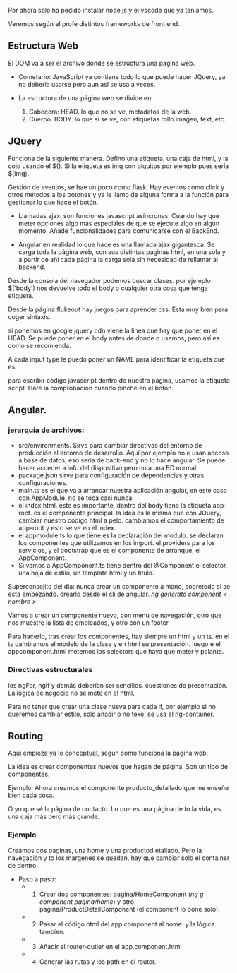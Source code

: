 Por ahora solo ha pedido instalar node js y el vscode que ya teníamos.

Veremos según el profe distintos frameworks de front end.

## Estructura Web

El DOM  va a ser el archivo donde se estructura una pagina web.

- Cometario: JavaScript ya contiene todo lo que puede hacer JQuery, ya no debería usarse pero aun así se usa a veces.

- La estructura de una página web se divide en:
    1. Cabecera: HEAD. lo que no se ve, metadatos de la web.
    2. Cuerpo. BODY. lo que sí se ve, con etiquetas rollo imagen, text, etc.




## JQuery

Funciona de la siguiente manera.
Defino una etiqueta, una caja de html, y la cojo usando el $(). Si la etiqueta es img con piquitos por ejemplo pues sería $(img).


Gestión de eventos, se hae un poco como flask. Hay eventos como click y otros métodos a los botones y ya le llamo de alguna forma a la función para gestionar lo que hace el botón.

- Llamadas ajax: son funciones javascript asíncronas. Cuando hay que meter opciones algo más especiales de que se ejecute algo en algún momento. Añade funcionalidades para comunicarse con el BackEnd.


- Angular en realidad lo que hace es una llamada ajax gigantesca. Se carga toda la página web, con sus distintas páginas html, en una sola y a partir de ahí cada página la carga sola sin necesidad de rellamar al backend.



Desde la consola del navegador podemos buscar clases. por ejemplo $('body') nos devuelve todo el body o cualquier otra cosa que tenga etiqueta.

Desde la página flukeout hay juegos para aprender css. Está muy bien para coger sintaxis.

si ponemos en google jquery cdn viene la linea que hay que poner en el HEAD. Se puede poner en el body antes de donde o usemos, pero así
es como se recomienda.

A cada input type le puedo poner un NAME para identificar la etiqueta que es.

para escribir código javascript dentro de nuestra página, usamos la etiqueta script. Haré la comprobación cuando pinche en el botón.

## Angular.

### jerarquía de archivos:
- src/environments. Sirve para cambiar directivas del entorno de producción al entorno de desarrollo. Aquí por ejemplo no e usan acceso a base de datos, eso sería de back-end y no lo hace angular. Se puede hacer acceder a info del dispositivo pero no a una BD normal.
- package.json sirve para configuración de dependencias y otras configuraciones.
- main.ts es el que va a arrancar nuestra aplicación angular, en este caso con AppModule. no se toca casi nunca.
- el index.html. este es importante, dentro del body tiene la etiqueta app-root. es el componente principal. la idea es la misma que con JQuery, cambiar nuestro código html a pelo. cambiamos el comportamiento de app-root y esto se ve en el index.
- el appmodule.ts lo que tiene es la declaración del modulo. se declaran los componentes que utilizamos en los import. el providers para los servicios, y el bootstrap que es el componente de arranque, el AppComponent.
- Si vamos a AppComponent.ts tiene dentro del @Component el selector, una hoja de estilo, un template html y un titulo.


Superconsejito del dia: nunca crear un componente a mano, sobretodo si se esta empezando. crearlo desde el cli de angular.
  *ng generate component < nombre >*


Vamos a crear un componente nuevo, con menu de navegación, otro que nos muestre la lista de empleados, y otro con un footer.

Para hacerlo, tras crear los componentes, hay siempre un html y un ts. en el ts cambiamos el modelo de la clase y en html su presentación. luego e el appcomponent.html metemos los selectors que haya que meter y palante.



### Directivas estructurales

los ngFor, ngIf y demás deberían ser sencillos, cuestiones de presentación. La lógica de negocio no se mete en el html.


Para no tener que crear una clase nueva para cada if, por ejemplo si no queremos cambiar estilo, solo añadir o no texo, se usa el ng-container.

## Routing

Aqui empieza ya lo conceptual, según como funciona la página web. 

La idea es crear componentes nuevos que hagan de página. Son un tipo de componentes.

Ejemplo: Ahora creamos el componente producto_detallado que me enseñe bien cada cosa.

O yo que sé la página de contacto. Lo que es una página de to la vida, es una caja más pero más grande.

### Ejemplo
Creamos dos paginas, una home y una productod etallado. Pero la navegación y to los margenes se quedan, hay que cambiar solo el container de dentro.
- Paso a paso: 
  - 1. Crear dos componentes: pagina/HomeComponent (*ng g component pagina/home*) y otro pagina/ProductDetailComponent (el component lo pone solo). 
  - 2. Pasar el código html del app component al home. y la lógica tambien.
  - 3. Añadir el router-outler en el app.component.html
  - 4. Generar las rutas y los path en el router.